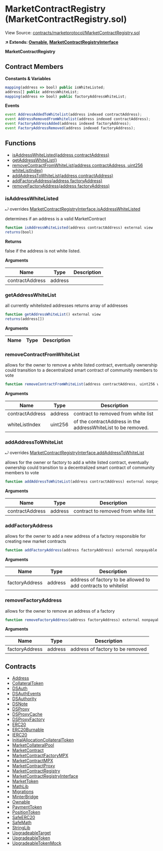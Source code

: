 # MarketContractRegistry (MarketContractRegistry.sol)

View Source: [contracts/marketprotocol/MarketContractRegistry.sol](../../contracts/marketprotocol/MarketContractRegistry.sol)

**↗ Extends: [Ownable](Ownable.md), [MarketContractRegistryInterface](MarketContractRegistryInterface.md)**

**MarketContractRegistry**

## Contract Members
**Constants & Variables**

```js
mapping(address => bool) public isWhiteListed;
address[] public addressWhiteList;
mapping(address => bool) public factoryAddressWhiteList;

```

**Events**

```js
event AddressAddedToWhitelist(address indexed contractAddress);
event AddressRemovedFromWhitelist(address indexed contractAddress);
event FactoryAddressAdded(address indexed factoryAddress);
event FactoryAddressRemoved(address indexed factoryAddress);
```

## Functions

- [isAddressWhiteListed(address contractAddress)](#isaddresswhitelisted)
- [getAddressWhiteList()](#getaddresswhitelist)
- [removeContractFromWhiteList(address contractAddress, uint256 whiteListIndex)](#removecontractfromwhitelist)
- [addAddressToWhiteList(address contractAddress)](#addaddresstowhitelist)
- [addFactoryAddress(address factoryAddress)](#addfactoryaddress)
- [removeFactoryAddress(address factoryAddress)](#removefactoryaddress)

### isAddressWhiteListed

⤾ overrides [MarketContractRegistryInterface.isAddressWhiteListed](MarketContractRegistryInterface.md#isaddresswhitelisted)

determines if an address is a valid MarketContract

```js
function isAddressWhiteListed(address contractAddress) external view
returns(bool)
```

**Returns**

false if the address is not white listed.

**Arguments**

| Name        | Type           | Description  |
| ------------- |------------- | -----|
| contractAddress | address |  | 

### getAddressWhiteList

all currently whitelisted addresses
 returns array of addresses

```js
function getAddressWhiteList() external view
returns(address[])
```

**Arguments**

| Name        | Type           | Description  |
| ------------- |------------- | -----|

### removeContractFromWhiteList

allows for the owner to remove a white listed contract, eventually ownership could transition to
 a decentralized smart contract of community members to vote

```js
function removeContractFromWhiteList(address contractAddress, uint256 whiteListIndex) external nonpayable onlyOwner 
```

**Arguments**

| Name        | Type           | Description  |
| ------------- |------------- | -----|
| contractAddress | address | contract to removed from white list | 
| whiteListIndex | uint256 | of the contractAddress in the addressWhiteList to be removed. | 

### addAddressToWhiteList

⤾ overrides [MarketContractRegistryInterface.addAddressToWhiteList](MarketContractRegistryInterface.md#addaddresstowhitelist)

allows for the owner or factory to add a white listed contract, eventually ownership could transition to
 a decentralized smart contract of community members to vote

```js
function addAddressToWhiteList(address contractAddress) external nonpayable
```

**Arguments**

| Name        | Type           | Description  |
| ------------- |------------- | -----|
| contractAddress | address | contract to removed from white list | 

### addFactoryAddress

allows for the owner to add a new address of a factory responsible for creating new market contracts

```js
function addFactoryAddress(address factoryAddress) external nonpayable onlyOwner 
```

**Arguments**

| Name        | Type           | Description  |
| ------------- |------------- | -----|
| factoryAddress | address | address of factory to be allowed to add contracts to whitelist | 

### removeFactoryAddress

allows for the owner to remove an address of a factory

```js
function removeFactoryAddress(address factoryAddress) external nonpayable onlyOwner 
```

**Arguments**

| Name        | Type           | Description  |
| ------------- |------------- | -----|
| factoryAddress | address | address of factory to be removed | 

## Contracts

* [Address](Address.md)
* [CollateralToken](CollateralToken.md)
* [DSAuth](DSAuth.md)
* [DSAuthEvents](DSAuthEvents.md)
* [DSAuthority](DSAuthority.md)
* [DSNote](DSNote.md)
* [DSProxy](DSProxy.md)
* [DSProxyCache](DSProxyCache.md)
* [DSProxyFactory](DSProxyFactory.md)
* [ERC20](ERC20.md)
* [ERC20Burnable](ERC20Burnable.md)
* [IERC20](IERC20.md)
* [InitialAllocationCollateralToken](InitialAllocationCollateralToken.md)
* [MarketCollateralPool](MarketCollateralPool.md)
* [MarketContract](MarketContract.md)
* [MarketContractFactoryMPX](MarketContractFactoryMPX.md)
* [MarketContractMPX](MarketContractMPX.md)
* [MarketContractProxy](MarketContractProxy.md)
* [MarketContractRegistry](MarketContractRegistry.md)
* [MarketContractRegistryInterface](MarketContractRegistryInterface.md)
* [MarketToken](MarketToken.md)
* [MathLib](MathLib.md)
* [Migrations](Migrations.md)
* [MinterBridge](MinterBridge.md)
* [Ownable](Ownable.md)
* [PaymentToken](PaymentToken.md)
* [PositionToken](PositionToken.md)
* [SafeERC20](SafeERC20.md)
* [SafeMath](SafeMath.md)
* [StringLib](StringLib.md)
* [UpgradeableTarget](UpgradeableTarget.md)
* [UpgradeableToken](UpgradeableToken.md)
* [UpgradeableTokenMock](UpgradeableTokenMock.md)

